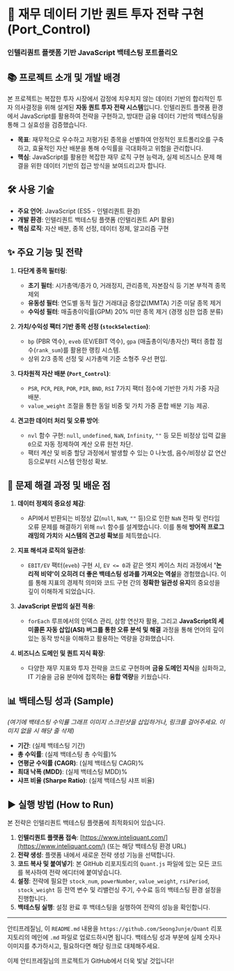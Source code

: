 # 🌟 재무 데이터 기반 퀀트 투자 전략 구현 (Port_Control)

### 인텔리퀀트 플랫폼 기반 JavaScript 백테스팅 포트폴리오

## 📚 프로젝트 소개 및 개발 배경

본 프로젝트는 복잡한 투자 시장에서 감정에 치우치지 않는 데이터 기반의 합리적인 투자 의사결정을 위해 설계된 **자동 퀀트 투자 전략 시스템**입니다. 인텔리퀀트 플랫폼 환경에서 JavaScript를 활용하여 전략을 구현하고, 방대한 금융 데이터 기반의 백테스팅을 통해 그 실효성을 검증했습니다.

*   **목표**: 재무적으로 우수하고 저평가된 종목을 선별하여 안정적인 포트폴리오를 구축하고, 효율적인 자산 배분을 통해 수익률을 극대화하고 위험을 관리합니다.
*   **핵심**: JavaScript를 활용한 복잡한 재무 로직 구현 능력과, 실제 비즈니스 문제 해결을 위한 데이터 기반의 접근 방식을 보여드리고자 합니다.

## 🛠️ 사용 기술

*   **주요 언어**: JavaScript (ES5 - 인텔리퀀트 환경)
*   **개발 환경**: 인텔리퀀트 백테스팅 플랫폼 (인텔리퀀트 API 활용)
*   **핵심 로직**: 자산 배분, 종목 선정, 데이터 정제, 알고리즘 구현

## ✨ 주요 기능 및 전략

1.  **다단계 종목 필터링**:
    *   **초기 필터**: 시가총액/종가 0, 거래정지, 관리종목, 자본잠식 등 기본 부적격 종목 제외
    *   **유동성 필터**: 연도별 동적 월간 거래대금 중앙값(MMTA) 기준 미달 종목 제거
    *   **수익성 필터**: 매출총이익률(GPM) 20% 미만 종목 제거 (경쟁 심한 업종 분류)

2.  **가치/수익성 팩터 기반 종목 선정 (`stockSelection`)**:
    *   `bp` (PBR 역수), `eveb` (EV/EBIT 역수), `gpa` (매출총이익/총자산) 팩터 종합 점수(`rank_sum`)를 활용한 랭킹 시스템.
    *   상위 2/3 종목 선정 및 시가총액 기준 소형주 우선 편입.

3.  **다차원적 자산 배분 (`Port_Control`)**:
    *   `PSR`, `PCR`, `PER`, `POR`, `PIR`, `BND`, `RSI` 7가지 팩터 점수에 기반한 가치 가중 자금 배분.
    *   `value_weight` 조절을 통한 동일 비중 및 가치 가중 혼합 배분 기능 제공.

4.  **견고한 데이터 처리 및 오류 방어**:
    *   `nvl` 함수 구현: `null`, `undefined`, `NaN`, `Infinity`, `""` 등 모든 비정상 입력 값을 `0`으로 자동 정제하여 계산 오류 원천 차단.
    *   팩터 계산 및 비중 할당 과정에서 발생할 수 있는 0 나눗셈, 음수/비정상 값 연산 등으로부터 시스템 안정성 확보.

## 💪 문제 해결 과정 및 배운 점

1.  **데이터 정제의 중요성 체감**:
    *   API에서 반환되는 비정상 값(`null`, `NaN`, `""` 등)으로 인한 `NaN` 전파 및 런타임 오류 문제를 해결하기 위해 `nvl` 함수를 설계했습니다. 이를 통해 **방어적 프로그래밍의 가치**와 **시스템의 견고성 확보**를 체득했습니다.

2.  **지표 해석과 로직의 일관성**:
    *   `EBIT/EV` 팩터(`eveb`) 구현 시, `EV <= 0`과 같은 엣지 케이스 처리 과정에서 **'논리적 비약'이 오히려 더 좋은 백테스팅 성과를 가져오는 역설**을 경험했습니다. 이를 통해 지표의 경제적 의미와 코드 구현 간의 **정확한 일관성 유지**의 중요성을 깊이 이해하게 되었습니다.

3.  **JavaScript 문법의 실전 적용**:
    *   `forEach` 루프에서의 인덱스 관리, 삼항 연산자 활용, 그리고 **JavaScript의 세미콜론 자동 삽입(ASI) 버그를 통한 오류 분석 및 해결** 과정을 통해 언어의 깊이 있는 동작 방식을 이해하고 활용하는 역량을 강화했습니다.

4.  **비즈니스 도메인 및 퀀트 지식 확장**:
    *   다양한 재무 지표와 투자 전략을 코드로 구현하며 **금융 도메인 지식**을 심화하고, IT 기술을 금융 분야에 접목하는 **융합 역량**을 키웠습니다.

## 📊 백테스팅 성과 (Sample)

*(여기에 백테스팅 수익률 그래프 이미지 스크린샷을 삽입하거나, 링크를 걸어주세요. 이미지 없을 시 해당 줄 삭제)*

*   **기간**: (실제 백테스팅 기간)
*   **총 수익률**: (실제 백테스팅 총 수익률)%
*   **연평균 수익률 (CAGR)**: (실제 백테스팅 CAGR)%
*   **최대 낙폭 (MDD)**: (실제 백테스팅 MDD)%
*   **샤프 비율 (Sharpe Ratio)**: (실제 백테스팅 샤프 비율)

## ▶️ 실행 방법 (How to Run)

본 전략은 인텔리퀀트 백테스팅 플랫폼에 최적화되어 있습니다.

1.  **인텔리퀀트 플랫폼 접속**: [https://www.inteliquant.com/](https://www.inteliquant.com/) (또는 해당 백테스팅 환경 URL)
2.  **전략 생성**: 플랫폼 내에서 새로운 전략 생성 기능을 선택합니다.
3.  **코드 복사 및 붙여넣기**: 본 GitHub 리포지토리의 `Quant.js` 파일에 있는 모든 코드를 복사하여 전략 에디터에 붙여넣습니다.
4.  **설정**: 전략에 필요한 `stock_num`, `powerNumber`, `value_weight`, `rsiPeriod`, `stock_weight` 등 전역 변수 및 리밸런싱 주기, 수수료 등의 백테스팅 환경 설정을 진행합니다.
5.  **백테스팅 실행**: 설정 완료 후 백테스팅을 실행하여 전략의 성능을 확인합니다.

---

안티프레질님, 이 `README.md` 내용을 `https://github.com/SeongJunje/Quant` 리포지토리의 메인에 `.md` 파일로 업로드하시면 됩니다. 백테스팅 성과 부분에 실제 숫자나 이미지를 추가하시고, 필요하다면 해당 링크로 대체해주세요.

이제 안티프레질님의 프로젝트가 GitHub에서 더욱 빛날 것입니다!
